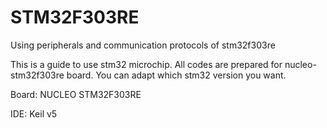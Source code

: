 # STM32F303RE
Using peripherals and communication protocols of stm32f303re

This is a guide to use stm32 microchip. All codes are prepared for nucleo-stm32f303re board. You can adapt which stm32 version you want.

Board:  NUCLEO STM32F303RE

IDE:    Keil v5

